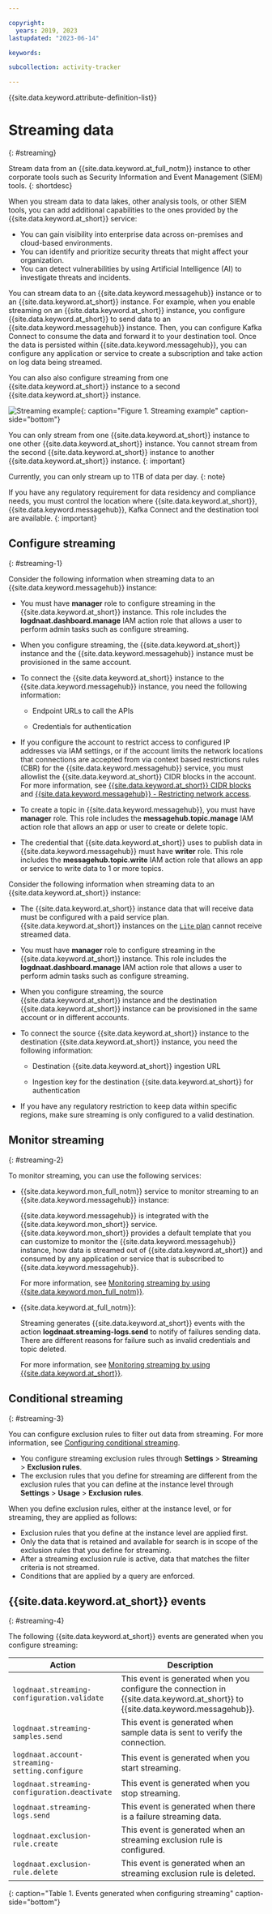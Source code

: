 ```yaml
---

copyright:
  years: 2019, 2023
lastupdated: "2023-06-14"

keywords:

subcollection: activity-tracker

---
```


{{site.data.keyword.attribute-definition-list}}

# Streaming data
{: #streaming}


Stream data from an {{site.data.keyword.at_full_notm}} instance to other corporate tools such as Security Information and Event Management (SIEM) tools.
{: shortdesc}

When you stream data to data lakes, other analysis tools, or other SIEM tools, you can add additional capabilities to the ones provided by the {{site.data.keyword.at_short}} service:
- You can gain visibility into enterprise data across on-premises and cloud-based environments.
- You can identify and prioritize security threats that might affect your organization.
- You can detect vulnerabilities by using Artificial Intelligence (AI) to investigate threats and incidents.

You can stream data to an {{site.data.keyword.messagehub}} instance or to an {{site.data.keyword.at_short}} instance. For example, when you enable streaming on an {{site.data.keyword.at_short}} instance, you configure {{site.data.keyword.at_short}} to send data to an {{site.data.keyword.messagehub}} instance. Then, you can configure Kafka Connect to consume the data and forward it to your destination tool. Once the data is persisted within {{site.data.keyword.messagehub}}, you can configure any application or service to create a subscription and take action on log data being streamed.

You can also also configure streaming from one {{site.data.keyword.at_short}} instance to a second {{site.data.keyword.at_short}} instance.

![Streaming example](images/Activity-Tracker-Search-04-Data-Streaming.svg "Streaming example"){: caption="Figure 1. Streaming example" caption-side="bottom"}

You can only stream from one {{site.data.keyword.at_short}} instance to one other {{site.data.keyword.at_short}} instance. You cannot stream from the second {{site.data.keyword.at_short}} instance to another {{site.data.keyword.at_short}} instance.
{: important}

Currently, you can only stream up to 1TB of data per day.
{: note}

If you have any regulatory requirement for data residency and compliance needs, you must control the location where {{site.data.keyword.at_short}}, {{site.data.keyword.messagehub}}, Kafka Connect and the destination tool are available.
{: important}



## Configure streaming
{: #streaming-1}

Consider the following information when streaming data to an {{site.data.keyword.messagehub}} instance:
- You must have **manager** role to configure streaming in the {{site.data.keyword.at_short}}  instance. This role includes the **logdnaat.dashboard.manage** IAM action role that allows a user to perform admin tasks such as configure streaming.
- When you configure streaming, the {{site.data.keyword.at_short}}  instance and the {{site.data.keyword.messagehub}} instance must be provisioned in the same account.
- To connect the {{site.data.keyword.at_short}}  instance to the {{site.data.keyword.messagehub}} instance, you need the following information:

    - Endpoint URLs to call the APIs

    - Credentials for authentication

- If you configure the account to restrict access to configured IP addresses via IAM settings, or if the account limits the network locations that connections are accepted from via context based restrictions rules (CBR) for the {{site.data.keyword.messagehub}} service, you must allowlist the {{site.data.keyword.at_short}} CIDR blocks in the account. For more information, see [{{site.data.keyword.at_short}} CIDR blocks](/docs/activity-tracker?topic=activity-tracker-cidr) and [{{site.data.keyword.messagehub}} - Restricting network access](/docs/EventStreams?topic=EventStreams-restrict_access).

- To create a topic in {{site.data.keyword.messagehub}}, you must have **manager** role. This role includes the **messagehub.topic.manage** IAM action role that allows an app or user to create or delete topic.
- The credential that {{site.data.keyword.at_short}} uses to publish data in {{site.data.keyword.messagehub}} must have **writer** role. This role includes the **messagehub.topic.write** IAM action role that allows an app or service to write data to 1 or more topics.


Consider the following information when streaming data to an {{site.data.keyword.at_short}} instance:
- The {{site.data.keyword.at_short}} instance data that will receive data must be configured with a paid service plan. {{site.data.keyword.at_short}} instances on the [`Lite` plan](/docs/log-analysis?topic=log-analysis-service_plans) cannot receive streamed data.
- You must have **manager** role to configure streaming in the {{site.data.keyword.at_short}} instance. This role includes the **logdnaat.dashboard.manage** IAM action role that allows a user to perform admin tasks such as configure streaming.
- When you configure streaming, the source {{site.data.keyword.at_short}} instance and the destination {{site.data.keyword.at_short}} instance can be provisioned in the same account or in different accounts.
- To connect the source {{site.data.keyword.at_short}} instance to the destination {{site.data.keyword.at_short}} instance, you need the following information:

    - Destination {{site.data.keyword.at_short}} ingestion URL

    - Ingestion key for the destination {{site.data.keyword.at_short}}  for authentication

- If you have any regulatory restriction to keep data within specific regions, make sure streaming is only configured to a valid destination.


## Monitor streaming
{: #streaming-2}

To monitor streaming, you can use the following services:

- {{site.data.keyword.mon_full_notm}} service to monitor streaming to an {{site.data.keyword.messagehub}} instance:

    {{site.data.keyword.messagehub}} is integrated with the {{site.data.keyword.mon_short}} service. {{site.data.keyword.mon_short}} provides a default template that you can customize to monitor the {{site.data.keyword.messagehub}} instance, how data is streamed out of {{site.data.keyword.at_short}} and consumed by any application or service that is subscribed to {{site.data.keyword.messagehub}}.

    For more information, see [Monitoring streaming by using {{site.data.keyword.mon_full_notm}}](/docs/activity-tracker?topic=activity-tracker-streaming-monitor#streaming-monitor-1).

- {{site.data.keyword.at_full_notm}}:

    Streaming generates {{site.data.keyword.at_short}} events with the action **logdnaat.streaming-logs.send** to notify of failures sending data. There are different reasons for failure such as invalid credentials and topic deleted.

    For more information, see [Monitoring streaming by using {{site.data.keyword.at_short}}](/docs/activity-tracker?topic=activity-tracker-streaming-monitor#streaming-monitor-2).


## Conditional streaming
{: #streaming-3}

You can configure exclusion rules to filter out data from streaming. For more information, see [Configuring conditional streaming](/docs/activity-tracker?topic=activity-tracker-streaming-conditional).

- You configure streaming exclusion rules through **Settings** &gt; **Streaming** &gt; **Exclusion rules**.
- The exclusion rules that you define for streaming are different from the exclusion rules that you can define at the instance level through **Settings** &gt; **Usage** &gt; **Exclusion rules**.

When you define exclusion rules, either at the instance level, or for streaming, they are applied as follows:
- Exclusion rules that you define at the instance level are applied first.
- Only the data that is retained and available for search is in scope of the exclusion rules that you define for streaming.
- After a streaming exclusion rule is active, data that matches the filter criteria is not streamed.
- Conditions that are applied by a query are enforced.



## {{site.data.keyword.at_short}} events
{: #streaming-4}

The following {{site.data.keyword.at_short}} events are generated when you configure streaming:

| Action | Description |
|--------|-------------|
| `logdnaat.streaming-configuration.validate`   | This event is generated when you configure the connection in {{site.data.keyword.at_short}} to {{site.data.keyword.messagehub}}. |
| `logdnaat.streaming-samples.send`             | This event is generated when sample data is sent to verify the connection. |
| `logdnaat.account-streaming-setting.configure`| This event is generated when you start streaming. |
| `logdnaat.streaming-configuration.deactivate` | This event is generated when you stop streaming. |
| `logdnaat.streaming-logs.send`              | This event is generated when there is a failure streaming data. |
| `logdnaat.exclusion-rule.create`            | This event is generated when an streaming exclusion rule is configured. |
| `logdnaat.exclusion-rule.delete`            | This event is generated when an streaming exclusion rule is deleted. |
{: caption="Table 1. Events generated when configuring streaming" caption-side="bottom"}
